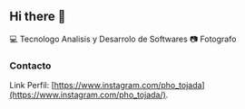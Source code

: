 ## Hi there 👋

:computer: Tecnologo Analisis y Desarrolo de Softwares
:camera: Fotografo

### Contacto
Link Perfil: [https://www.instagram.com/pho_tojada](https://www.instagram.com/pho_tojada/).